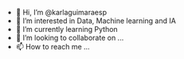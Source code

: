 - 👋 Hi, I’m @karlaguimaraesp
- 👀 I’m interested in Data, Machine learning and IA
- 🌱 I’m currently learning Python 
- 💞️ I’m looking to collaborate on ...
- 📫 How to reach me ...

<!---
karlaguimaraesp/karlaguimaraesp is a ✨ special ✨ repository because its `README.md` (this file) appears on your GitHub profile.
You can click the Preview link to take a look at your changes.
--->
